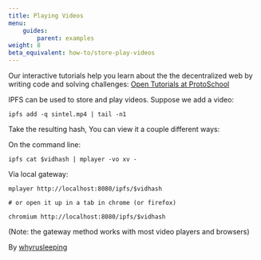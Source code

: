 ```yaml
---
title: Playing Videos
menu:
    guides:
        parent: examples
weight: 8
beta_equivalent: how-to/store-play-videos
---
```


<div class="alert alert-info">
Our interactive tutorials help you learn about the the decentralized web by writing code and solving challenges:
<a class="button button-primary" href="https://proto.school/#/tutorials" role="button" target="_blank">Open Tutorials at ProtoSchool</a> &nbsp;<i class="fa fa-external-link-square-alt"></i>
</div>

IPFS can be used to store and play videos. Suppose we add a video:

```
ipfs add -q sintel.mp4 | tail -n1
```

Take the resulting hash, You can view it a couple different ways:

On the command line:
```
ipfs cat $vidhash | mplayer -vo xv -
```

Via local gateway:
```
mplayer http://localhost:8080/ipfs/$vidhash

# or open it up in a tab in chrome (or firefox)

chromium http://localhost:8080/ipfs/$vidhash
```
(Note: the gateway method works with most video players and browsers)

By [whyrusleeping](http://github.com/whyrusleeping)

